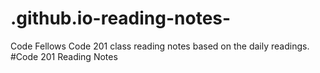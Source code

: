 # .github.io-reading-notes-
Code Fellows Code 201 class reading notes based on the daily readings.
#Code 201 Reading Notes
